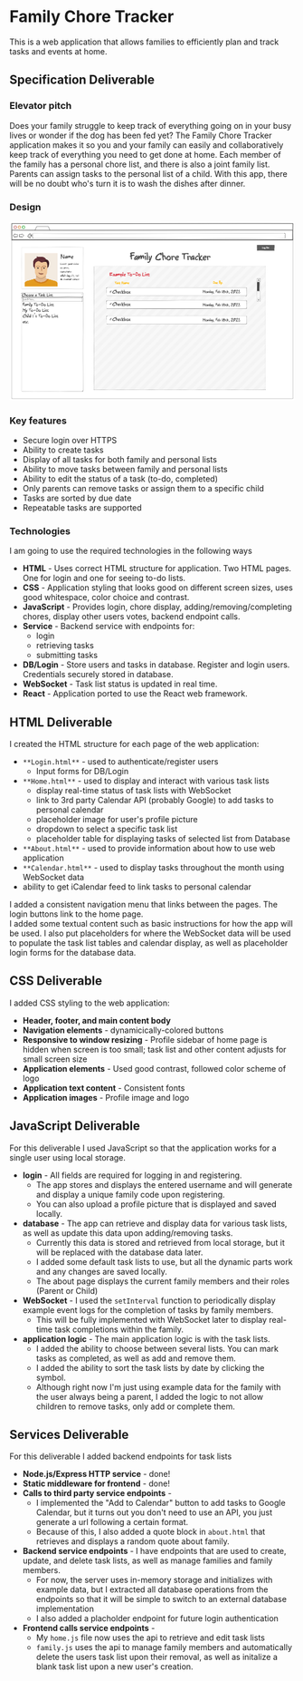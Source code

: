 # Family Chore Tracker

This is a web application that allows families to efficiently plan and track tasks and events at home.

## Specification Deliverable
### Elevator pitch

Does your family struggle to keep track of everything going on in your busy lives or wonder if the dog has been fed yet? The Family Chore Tracker application makes it so you and your family can easily and collaboratively keep track of everything you need to get done at home. Each member of the family has a personal chore list, and there is also a joint family list. Parents can assign tasks to the personal list of a child. With this app, there will be no doubt who's turn it is to wash the dishes after dinner.

### Design

![Mock](public/assets/mock.png)

### Key features

- Secure login over HTTPS
- Ability to create tasks
- Display of all tasks for both family and personal lists
- Ability to move tasks between family and personal lists 
- Ability to edit the status of a task (to-do, completed)
- Only parents can remove tasks or assign them to a specific child
- Tasks are sorted by due date
- Repeatable tasks are supported


### Technologies

I am going to use the required technologies in the following ways

- **HTML** - Uses correct HTML structure for application. Two HTML pages. One for login and one for seeing to-do lists. 
- **CSS** - Application styling that looks good on different screen sizes, uses good whitespace, color choice and contrast.
- **JavaScript** - Provides login, chore display, adding/removing/completing chores, display other users votes, backend endpoint calls.
- **Service** - Backend service with endpoints for:
  - login
  - retrieving tasks
  - submitting tasks
- **DB/Login** - Store users and tasks in database. Register and login users. Credentials securely stored in database. 
- **WebSocket** - Task list status is updated in real time.
- **React** - Application ported to use the React web framework.


## HTML Deliverable

I created the HTML structure for each page of the web application:
- `**Login.html**` - used to authenticate/register users
  - Input forms for DB/Login
- `**Home.html**` - used to display and interact with various task lists
  - display real-time status of task lists with WebSocket
  - link to 3rd party Calendar API (probably Google) to add tasks to personal calendar
  - placeholder image for user's profile picture
  - dropdown to select a specific task list
  - placeholder table for displaying tasks of selected list from Database
- `**About.html**` - used to provide information about how to use web application
- `**Calendar.html**` - used to display tasks throughout the month using WebSocket data
 - ability to get iCalendar feed to link tasks to personal calendar

I added a consistent navigation menu that links between the pages. The login buttons link to the home page.  
I added some textual content such as basic instructions for how the app will be used. I also put placeholders for where the WebSocket data will be used to populate the task list tables and calendar display, as well as placeholder login forms for the database data.

## CSS Deliverable

I added CSS styling to the web application:
- **Header, footer, and main content body**
- **Navigation elements** - dynamicically-colored buttons
- **Responsive to window resizing** - Profile sidebar of home page is hidden when screen is too small; task list and other content adjusts for small screen size
- **Application elements** - Used good contrast, followed color scheme of logo
- **Application text content** - Consistent fonts
- **Application images** - Profile image and logo


## JavaScript Deliverable
For this deliverable I used JavaScript so that the application works for a single user using local storage.

- **login** - All fields are required for logging in and registering. 
  - The app stores and displays the entered username and will generate and display a unique family code upon registering.
  - You can also upload a profile picture that is displayed and saved locally.
- **database** - The app can retrieve and display data for various task lists, as well as update this data upon adding/removing tasks. 
  - Currently this data is stored and retrieved from local storage, but it will be replaced with the database data later.
  - I added some default task lists to use, but all the dynamic parts work and any changes are saved locally.
  - The about page displays the current family members and their roles (Parent or Child)
- **WebSocket** - I used the `setInterval` function to periodically display example event logs for the completion of tasks by family members. 
  - This will be fully implemented with WebSocket later to display real-time task completions within the family.
- **application logic** - The main application logic is with the task lists. 
  - I added the ability to choose between several lists. You can mark tasks as completed, as well as add and remove them. 
  - I added the ability to sort the task lists by date by clicking the symbol.
  - Although right now I'm just using example data for the family with the user always being a parent, I added the logic to not allow children to remove tasks, only add or complete them.


## Services Deliverable

For this deliverable I added backend endpoints for task lists 

- **Node.js/Express HTTP service** - done!
- **Static middleware for frontend** - done!
- **Calls to third party service endpoints** - 
  - I implemented the "Add to Calendar" button to add tasks to Google Calendar, but it turns out you don't need to use an API, you just generate a url following a certain format. 
  - Because of this, I also added a quote block in `about.html` that retrieves and displays a random quote about family.
- **Backend service endpoints** - I have endpoints that are used to create, update, and delete task lists, as well as manage families and family members.
  - For now, the server uses in-memory storage and initializes with example data, but I extracted all database operations from the endpoints so that it will be simple to switch to an external database implementation
  - I also added a placholder endpoint for future login authentication
- **Frontend calls service endpoints** - 
  - My `home.js` file now uses the api to retrieve and edit task lists
  - `family.js` uses the api to manage family members and automatically delete the users task list upon their removal, as well as initalize a blank task list upon a new user's creation.